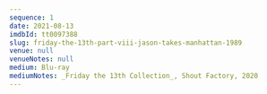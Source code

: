 ```yaml
---
sequence: 1
date: 2021-08-13
imdbId: tt0097388
slug: friday-the-13th-part-viii-jason-takes-manhattan-1989
venue: null
venueNotes: null
medium: Blu-ray
mediumNotes: _Friday the 13th Collection_, Shout Factory, 2020
---
```


